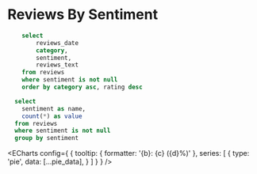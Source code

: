 # Reviews By Sentiment

```sql reviews
    select
        reviews_date
        category,
        sentiment,
        reviews_text
    from reviews
    where sentiment is not null
    order by category asc, rating desc
```
```sql pie_data
  select 
    sentiment as name, 
    count(*) as value
  from reviews
  where sentiment is not null
  group by sentiment
```
<ECharts config={
    {
        tooltip: {
            formatter: '{b}: {c} ({d}%)'
        },
        series: [
        {
          type: 'pie',
          data: [...pie_data],
        }
      ]
      }
    }
/>

 <DataTable
    data={reviews}
    search=true
/>



